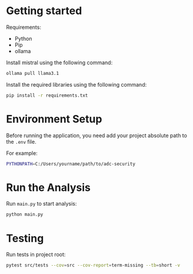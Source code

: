 # Getting started

Requirements:
- Python
- Pip
- ollama

Install mistral using the following command:

```bash
ollama pull llama3.1
```

Install the required libraries using the following command:

```bash
pip install -r requirements.txt
```

# Environment Setup

Before running the application, you need add your project absolute path to the `.env` file.

For example:
```bash
PYTHONPATH=C:/Users/yourname/path/to/adc-security
```

# Run the Analysis

Run `main.py` to start analysis:
```bash
python main.py
```
# Testing

Run tests in project root:
```bash
pytest src/tests --cov=src --cov-report=term-missing --tb=short -v
```